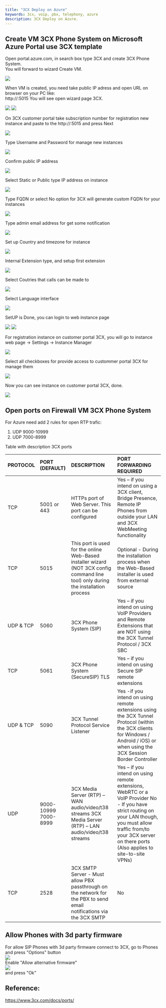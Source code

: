 ```yaml
---
title: "3CX Deploy on Azure"
keywords: 3cx, voip, pbx, telephony, azure
description: 3CX Deploy on Azure.
---
```


## Create VM 3CX Phone System on Microsoft Azure Portal use 3CX template
Open portal.azure.com, in search box type 3CX and create 3CX Phone System.  
You will forward to wizard Create VM.

![](images/3CX_deploy_azure_01.png)

When VM is created, you need take public IP adress and open URL on browser on your PC like:   
http://<public IP VM>:5015
You will see open wizard page 3CX.

![](images/3CX_deploy_azure_02.png)
![](images/3CX_deploy_azure_03.png)

On 3CX customer portal take subscription number for registration new instance and paste to the http://<public IP VM>:5015 and press Next

![](images/3CX_deploy_azure_04.png)

Type Username and Password for manage new instances

![](images/3CX_deploy_azure_05.png)

Confirm public IP address

![](images/3CX_deploy_azure_06.png)

Select Static or Public type IP address on instance

![](images/3CX_deploy_azure_07.png)

Type FQDN or select No option for 3CX will generate custom FQDN for your instances

![](images/3CX_deploy_azure_08.png)

Type admin email address for get some notification

![](images/3CX_deploy_azure_09.png)

Set up Country and timezone for instance

![](images/3CX_deploy_azure_10.png)

Internal Extension type, and setup first extension

![](images/3CX_deploy_azure_11.png)

Select Coutries that calls can be made to

![](images/3CX_deploy_azure_12.png)

Select Language interface

![](images/3CX_deploy_azure_13.png)

SetUP is Done, you can login to web instance page

![](images/3CX_deploy_azure_14.png)
![](images/3CX_deploy_azure_15.png)

For registration instance on customer portal 3CX, you will go to instance web page -> Settings -> Instance Manager

![](images/3CX_deploy_azure_17.png)

Select all checkboxes for provide access to custommer portal 3CX for manage them

![](images/3CX_deploy_azure_18.png)

Now you can see instance on customer portal 3CX, done.

![](images/3CX_deploy_azure_16.png)

## Open ports on Firewall VM 3CX Phone System

For Azure need add 2 rules for open RTP trafic:
1. UDP 9000-10999
2. UDP 7000-8999

Table with description 3CX ports

| PROTOCOL     | PORT (DEFAULT) | DESCRIPTION  | PORT FORWARDING REQUIRED |
|:-------------|:---------------|:-------------|:-------------------------|  
| TCP          | 5001 or 443    | HTTPs port of Web Server. This port can be configured | Yes – if you intend on using a 3CX client, Bridge Presence, Remote IP Phones from outside your LAN and 3CX WebMeeting functionality |
| TCP          | 5015           | This port is used for the online Web-Based installer wizard (NOT 3CX config command line tool) only during the installation process | Optional - During the installation process when the Web-Based installer is used from external source |
| UDP & TCP    | 5060           | 3CX Phone System (SIP) | Yes – if you intend on using VoIP Providers and Remote Extensions that are NOT using the 3CX Tunnel Protocol / 3CX SBC |
| TCP          | 5061           | 3CX Phone System (SecureSIP) TLS | Yes – if you intend on using Secure SIP remote extensions |
| UDP & TCP    | 5090           | 3CX Tunnel Protocol Service Listener | Yes -if you intend on using remote extensions using the 3CX Tunnel Protocol (within the 3CX clients for Windows / Android / iOS) or when using the 3CX Session Border Controller |
| UDP          | 9000-10999 7000-8999 | 3CX Media Server (RTP) – WAN audio/video/t38 streams  3CX Media Server (RTP) – LAN audio/video/t38 streams | Yes – if you intend on using remote extensions, WebRTC or a VoIP Provider  No - If you have strict routing on your LAN though, you must allow traffic from/to your 3CX server on there ports (Also applies to site-to-site VPNs)
| TCP          | 2528           | 3CX SMTP Server - Must allow PBX passthrough on the network for the PBX to send email notifications via the 3CX SMTP | No

## Allow Phones with 3d party firmware
For allow SIP Phones with 3d party firmware connect to 3CX, go to Phones and press "Options" button     
![](images/3CX_deploy_azure_19.png)  
Enable "Allow alternative firmware"  
![](images/3CX_deploy_azure_20.png)  
and press "Ok"


## Reference:

https://www.3cx.com/docs/ports/  
